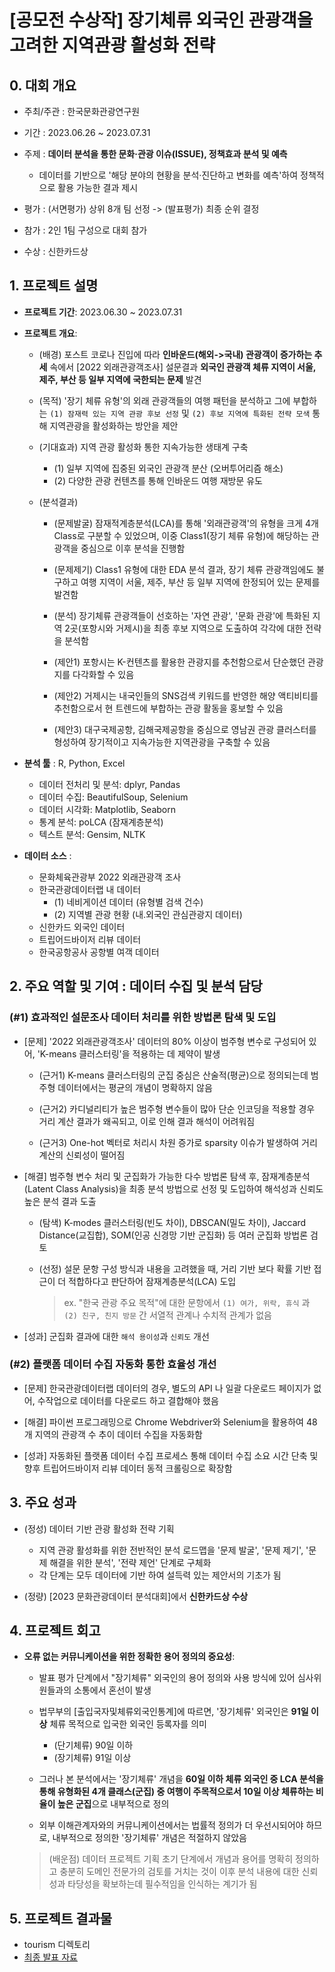 # [공모전 수상작] 장기체류 외국인 관광객을 고려한 지역관광 활성화 전략

## 0. 대회 개요

- 주최/주관 : 한국문화관광연구원

- 기간 : 2023.06.26 ~ 2023.07.31

- 주제 : **데이터 분석을 통한 문화·관광 이슈(ISSUE), 정책효과 분석 및 예측**
    - 데이터를 기반으로 '해당 분야의 현황을 분석·진단하고 변화를 예측'하여 정책적으로 활용 가능한 결과 제시 

- 평가 : (서면평가) 상위 8개 팀 선정 -> (발표평가) 최종 순위 결정

- 참가 : 2인 1팀 구성으로 대회 참가

- 수상 : 신한카드상

## 1. 프로젝트 설명

- **프로젝트 기간**: 2023.06.30 ~ 2023.07.31

- **프로젝트 개요**:

    - (배경) 포스트 코로나 진입에 따라 **인바운드(해외->국내) 관광객이 증가하는 추세** 속에서 [2022 외래관광객조사] 설문결과 **외국인 관광객 체류 지역이 서울, 제주, 부산 등 일부 지역에 국한되는 문제** 발견

    - (목적) '장기 체류 유형'의 외래 관광객들의 여행 패턴을 분석하고 그에 부합하는 `(1) 잠재력 있는 지역 관광 후보 선정` 및 `(2) 후보 지역에 특화된 전략 모색` 통해 지역관광을 활성화하는 방안을 제안

    - (기대효과) 지역 관광 활성화 통한 지속가능한 생태계 구축
        - (1) 일부 지역에 집중된 외국인 관광객 분산 (오버투어리즘 해소)
        - (2) 다양한 관광 컨텐츠를 통해 인바운드 여행 재방문 유도

    - (분석결과)

        - (문제발굴) 잠재적계층분석(LCA)를 통해 '외래관광객'의 유형을 크게 4개 Class로 구분할 수 있었으며, 이중 Class1(장기 체류 유형)에 해당하는 관광객을 중심으로 이후 분석을 진행함

        - (문제제기) Class1 유형에 대한 EDA 분석 결과, 장기 체류 관광객임에도 불구하고 여행 지역이 서울, 제주, 부산 등 일부 지역에 한정되어 있는 문제를 발견함
        
        - (분석) 장기체류 관광객들이 선호하는 '자연 관광', '문화 관광'에 특화된 지역 2곳(포항시와 거제시)을 최종 후보 지역으로 도출하여 각각에 대한 전략을 분석함
        
        - (제안1) 포항시는 K-컨텐츠를 활용한 관광지를 추천함으로서 단순했던 관광지를 다각화할 수 있음
        
        - (제안2) 거제시는 내국인들의 SNS검색 키워드를 반영한 해양 액티비티를 추천함으로서 현 트렌드에 부합하는 관광 활동을 홍보할 수 있음
        
        - (제안3) 대구국제공항, 김해국제공항을 중심으로 영남권 관광 클러스터를 형성하여 장기적이고 지속가능한 지역관광을 구축할 수 있음

- **분석 툴** : R, Python, Excel
    - 데이터 전처리 및 분석: dplyr, Pandas
    - 데이터 수집: BeautifulSoup, Selenium
    - 데이터 시각화: Matplotlib, Seaborn
    - 통계 분석: poLCA (잠재계층분석)
    - 텍스트 분석: Gensim, NLTK

- **데이터 소스** :
    - 문화체육관광부 2022 외래관광객 조사
    - 한국관광데이터랩 내 데이터
        - (1) 네비게이션 데이터 (유형별 검색 건수)
        - (2) 지역별 관광 현황 (내.외국인 관심관광지 데이터)
    - 신한카드 외국인 데이터
    - 트립어드바이저 리뷰 데이터
    - 한국공항공사 공항별 여객 데이터

## **2. 주요 역할 및 기여** : 데이터 수집 및 분석 담당

### **(#1) 효과적인 설문조사 데이터 처리를 위한 방법론 탐색 및 도입**

- [문제] '2022 외래관광객조사' 데이터의 80% 이상이 범주형 변수로 구성되어 있어, 'K-means 클러스터링'을 적용하는 데 제약이 발생

    - (근거1) K-means 클러스터링의 군집 중심은 산술적(평균)으로 정의되는데 범주형 데이터에서는 평균의 개념이 명확하지 않음

    - (근거2) 카디널리티가 높은 범주형 변수들이 많아 단순 인코딩을 적용할 경우 거리 계산 결과가 왜곡되고, 이로 인해 결과 해석이 어려워짐

    - (근거3) One-hot 벡터로 처리시 차원 증가로 sparsity 이슈가 발생하여 거리 계산의 신뢰성이 떨어짐

- [해결] 범주형 변수 처리 및 군집화가 가능한 다수 방법론 탐색 후, 잠재계층분석(Latent Class Analysis)을 최종 분석 방법으로 선정 및 도입하여 해석성과 신뢰도 높은 분석 결과 도출

    - (탐색) K-modes 클러스터링(빈도 차이), DBSCAN(밀도 차이), Jaccard Distance(교집합), SOM(인공 신경망 기반 군집화) 등 여러 군집화 방법론 검토

    - (선정) 설문 문항 구성 방식과 내용을 고려했을 때, 거리 기반 보다 확률 기반 접근이 더 적합하다고 판단하어 잠재계층분석(LCA) 도입
        > ex. "한국 관광 주요 목적"에 대한 문항에서 `(1) 여가, 위락, 휴식` 과 `(2) 친구, 친지 방문` 간 서열적 관계나 수치적 관계가 없음

- [성과] 군집화 결과에 대한 `해석 용이성`과 `신뢰도` 개선

### **(#2) 플랫폼 데이터 수집 자동화 통한 효율성 개선**

- [문제] 한국관광데이터랩 데이터의 경우, 별도의 API 나 일괄 다운로드 페이지가 없어, 수작업으로 데이터를 다운로드 하고 결합해야 했음 

- [해결] 파이썬 프로그래밍으로 Chrome Webdriver와 Selenium을 활용하여 48개 지역의 관광객 수 추이 데이터 수집을 자동화함

- [성과] 자동화된 플랫폼 데이터 수집 프로세스 통해 데이터 수집 소요 시간 단축 및 향후 트립어드바이저 리뷰 데이터 동적 크롤링으로 확장함

## 3. 주요 성과

- (정성) 데이터 기반 관광 활성화 전략 기획
    - 지역 관광 활성화를 위한 전반적인 분석 로드맵을 '문제 발굴', '문제  제기', '문제 해결을 위한 분석', '전략 제언' 단계로 구체화
    - 각 단계는 모두 데이터에 기반 하여 설득력 있는 제안서의 기초가 됨

- (정량) [2023 문화관광데이터 분석대회]에서 **신한카드상 수상**

## 4. 프로젝트 회고

- **오류 없는 커뮤니케이션을 위한 정확한 용어 정의의 중요성**:
    
    - 발표 평가 단계에서 "장기체류" 외국인의 용어 정의와 사용 방식에 있어 심사위원들과의 소통에서 혼선이 발생
    
    - 법무부의 [출입국자및체류외국인통계]에 따르면, '장기체류' 외국인은 **91일 이상** 체류 목적으로 입국한 외국인 등록자를 의미
        - (단기체류) 90일 이하
        - (장기체류) 91일 이상
    
    - 그러나 본 분석에서는 '장기체류' 개념을 **60일 이하 체류 외국인 중 LCA 분석을 통해 유형화된 4개 클래스(군집) 중 여행이 주목적으로서 10일 이상 체류하는 비율이 높은 군집**으로 내부적으로 정의
    
    - 외부 이해관계자와의 커뮤니케이션에서는 법률적 정의가 더 우선시되어야 하므로, 내부적으로 정의한 '장기체류' 개념은 적절하지 않았음

    > (배운점) 데이터 프로젝트 기획 초기 단계에서 개념과 용어를 명확히 정의하고 충분히 도메인 전문가의 검토를 거치는 것이 이후 분석 내용에 대한 신뢰성과 타당성을 확보하는데 필수적임을 인식하는 계기가 됨

## 5. 프로젝트 결과물

- tourism 디렉토리
- [최종 발표 자료](DATA186_장기체류_외국인_관광객을_고려한_지역관광_활성화_전략.pdf)